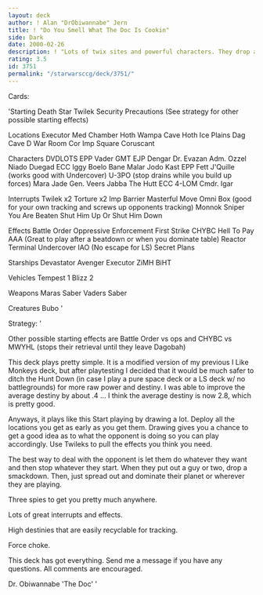 ```yaml
---
layout: deck
author: ! Alan "DrObiwannabe" Jern
title: ! "Do You Smell What The Doc Is Cookin"
side: Dark
date: 2000-02-26
description: ! "Lots of twix sites and powerful characters. They drop a guy, you pounce."
rating: 3.5
id: 3751
permalink: "/starwarsccg/deck/3751/"
---
```

Cards: 

'Starting
Death Star
Twilek
Security Precautions (See strategy for other possible starting effects)

Locations
Executor Med Chamber
Hoth Wampa Cave
Hoth Ice Plains
Dag Cave
D War Room
Cor Imp Square
Coruscant

Characters
DVDLOTS
EPP Vader
GMT
EJP Dengar
Dr. Evazan
Adm. Ozzel
Niado Duegad
ECC Iggy
Boelo
Bane Malar
Jodo Kast
EPP Fett
J'Quille (works good with Undercover)
U-3PO (stop drains while you build up forces)
Mara Jade
Gen. Veers
Jabba The Hutt
ECC 4-LOM
Cmdr. Igar

Interrupts
Twilek x2
Torture x2
Imp Barrier
Masterful Move
Omni Box (good for your own tracking and screws up opponents tracking)
Monnok
Sniper
You Are Beaten
Shut Him Up Or Shut Him Down

Effects
Battle Order
Oppressive Enforcement
First Strike
CHYBC
Hell To Pay
AAA (Great to play after a beatdown or when you dominate table)
Reactor Terminal
Undercover
IAO (No escape for LS)
Secret Plans

Starships
Devastator
Avenger
Executor
ZiMH
BiHT

Vehicles
Tempest 1
Blizz 2

Weapons
Maras Saber
Vaders Saber

Creatures
Bubo '

Strategy: '

Other possible starting effects are Battle Order vs ops and CHYBC vs MWYHL (stops their retrieval until they leave Dagobah)

This deck plays pretty simple. It is a modified version of my previous I Like Monkeys deck, but after playtesting I decided that it would be much safer to ditch the Hunt Down (in case I play a pure space deck or a LS deck w/ no battlegrounds) for more raw power and destiny. I was able to improve the average destiny by about .4 ... I think the average destiny is now 2.8, which is pretty good.

Anyways, it plays like this Start playing by drawing a lot. Deploy all the locations you get as early as you get them. Drawing gives you a chance to get a good idea as to what the opponent is doing so you can play accordingly. Use Twileks to pull the effects you think you need.

The best way to deal with the opponent is let them do whatever they want and then stop whatever they start. When they put out a guy or two, drop a smackdown. Then, just spread out and dominate their planet or wherever they are playing.

Three spies to get you pretty much anywhere.

Lots of great interrupts and effects.

High destinies that are easily recyclable for tracking.

Force choke.

This deck has got everything. Send me a message if you have any questions. All comments are encouraged.

Dr. Obiwannabe
'The Doc' '

